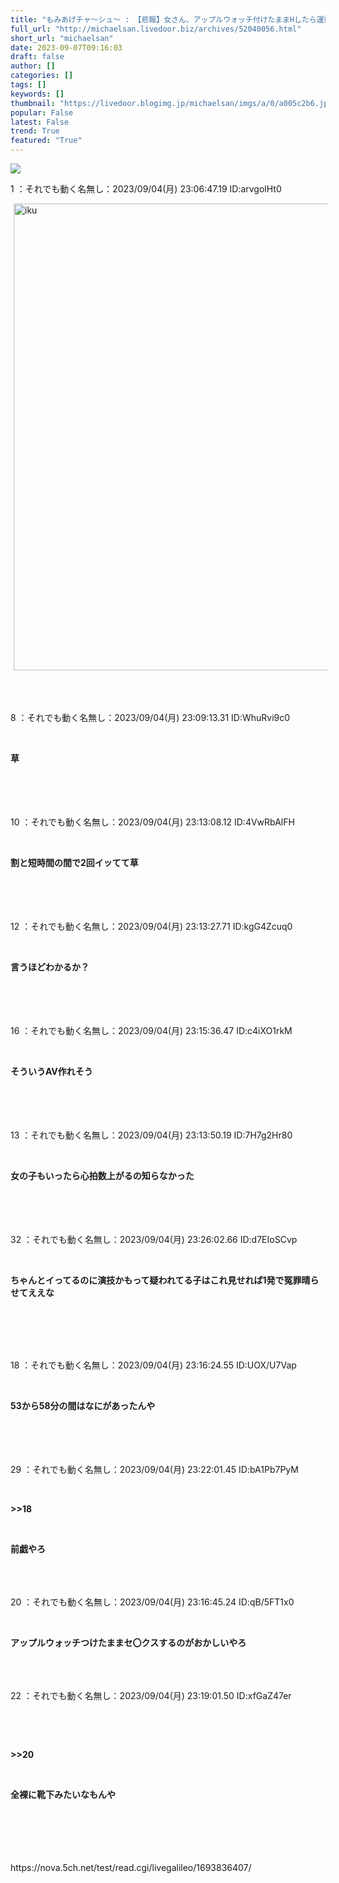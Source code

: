```yaml
---
title: "もみあげチャ〜シュ〜 : 【悲報】女さん、アップルウォッチ付けたままHしたら運動自動検出され2回イッたことが家族にバレる"
full_url: "http://michaelsan.livedoor.biz/archives/52040056.html"
short_url: "michaelsan"
date: 2023-09-07T09:16:03
draft: false
author: []
categories: []
tags: []
keywords: []
thumbnail: "https://livedoor.blogimg.jp/michaelsan/imgs/a/0/a005c2b6.jpg"
popular: False
latest: False
trend: True
featured: "True"
---
```


![](https://livedoor.blogimg.jp/michaelsan/imgs/a/0/a005c2b6.jpg)

<div><p>1 ：それでも動く名無し：2023/09/04(月) 23:06:47.19 ID:arvgolHt0</p><img src="https://livedoor.blogimg.jp/michaelsan/imgs/a/0/a005c2b6.jpg" width="669" height="747" border="0" alt="iku" hspace="5" class="pict"><br><br><br><br><p>8 ：それでも動く名無し：2023/09/04(月) 23:09:13.31 ID:WhuRvi9c0</p><p><b><p><br></p></b></p><p><b><p>草 </p><br></b><br><br><br>10 ：それでも動く名無し：2023/09/04(月) 23:13:08.12 ID:4VwRbAlFH</p><p><b><p><br></p></b></p><p><b><p>割と短時間の間で2回イッてて草 </p><br></b><br><br><br>12 ：それでも動く名無し：2023/09/04(月) 23:13:27.71 ID:kgG4Zcuq0</p><p><b><p><br></p></b></p><p><b><p>言うほどわかるか？ </p><br></b><br><br><br>16 ：それでも動く名無し：2023/09/04(月) 23:15:36.47 ID:c4iXO1rkM</p><p><b><p><br></p></b></p><p><b><p>そういうAV作れそう </p></b><br><br><br><br>13 ：それでも動く名無し：2023/09/04(月) 23:13:50.19 ID:7H7g2Hr80</p><p><b><p><br></p></b></p><p><b><p>女の子もいったら心拍数上がるの知らなかった </p></b><br><br><br><br>32 ：それでも動く名無し：2023/09/04(月) 23:26:02.66 ID:d7EIoSCvp</p><p><b><p><br></p></b></p><p><p><b><p>ちゃんとイってるのに演技かもって疑われてる子はこれ見せれば1発で冤罪晴らせてええな </p></b><br><br></p></p><p><br><br>18 ：それでも動く名無し：2023/09/04(月) 23:16:24.55 ID:UOX/U7Vap</p><br><p><b><p>53から58分の間はなにがあったんや </p><br></b><br><br><br>29 ：それでも動く名無し：2023/09/04(月) 23:22:01.45 ID:bA1Pb7PyM</p><p><b><p><br></p></b></p><p><b><p>>>18</p></b></p><p><b><p><br></p></b></p><p><b><p>前戯やろ <br></p><br></b><br><br>20 ：それでも動く名無し：2023/09/04(月) 23:16:45.24 ID:qB/5FT1x0</p><p><b><p><br></p></b></p><p><b><p>アップルウォッチつけたままセ〇クスするのがおかしいやろ <br><br></p><br></b><br>22 ：それでも動く名無し：2023/09/04(月) 23:19:01.50 ID:xfGaZ47er</p><p><b><p><br></p></b></p><p><b><p><br></p></b></p><p><b><p>>>20</p></b></p><p><b><p><br></p></b></p><p><b><p>全裸に靴下みたいなもんや </p><br></b><br><br><br><br>https://nova.5ch.net/test/read.cgi/livegalileo/1693836407/<br></p><br><br clear="all"> <p id="a6850dc6aefc0d5bbff2bea180d92d89"> </p> <p id="a6850dc6aefc0d5bbff2bea180d92d89"> </p> <p class="alistcloud-container-6795"></p> </div>